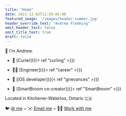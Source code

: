 ```yaml
---
title: "Home"
date: 2021-12-02T11:50-05:00
featured_image: '/images/header-summer.jpg'
header_override_text: "Andrew Flemming"
omit_header_text: false
omit_title_text: true
draft: false
---
```

👋 I'm Andrew.

- 🥌 [Curler]({{< ref "curling" >}})

- 👷‍♂️ [Engineer]({{< ref "career" >}})

- 📱 [iOS developer]({{< ref "grievances" >}})

- 🧹 [SmartBroom co-creator]({{< ref "SmartBroom" >}})

Located in Kitchener-Waterloo, Ontario 🇨🇦

🐦 [@ me](http://twitter.com/aflemm) ~ ✉️ [Email me](mailto:contact@andrewflemming.net) ~ 🧑‍💻 [Work with me](https://www.linkedin.com/in/andrew-flemming/)
